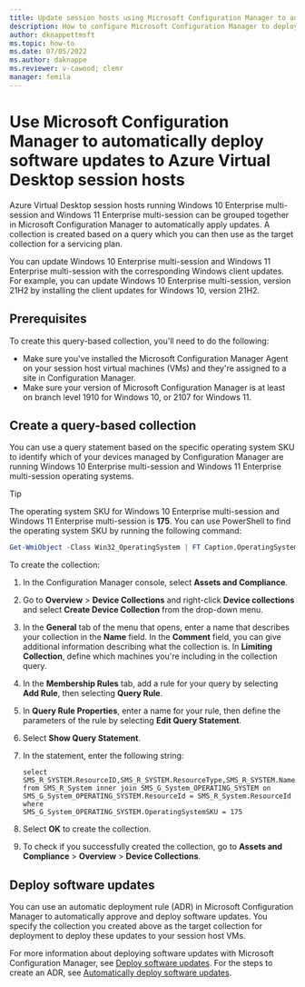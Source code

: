 ```yaml
---
title: Update session hosts using Microsoft Configuration Manager to automatically deploy software updates to Azure Virtual Desktop session hosts - Azure
description: How to configure Microsoft Configuration Manager to deploy software updates to Windows 10 Enterprise multi-session on Azure Virtual Desktop.
author: dknappettmsft
ms.topic: how-to
ms.date: 07/05/2022
ms.author: daknappe
ms.reviewer: v-cawood; clemr
manager: femila
---
```

# Use Microsoft Configuration Manager to automatically deploy software updates to Azure Virtual Desktop session hosts

Azure Virtual Desktop session hosts running Windows 10 Enterprise multi-session and Windows 11 Enterprise multi-session can be grouped together in Microsoft Configuration Manager to automatically apply updates. A collection is created based on a query which you can then use as the target collection for a servicing plan.

You can update Windows 10 Enterprise multi-session and Windows 11 Enterprise multi-session with the corresponding Windows client updates. For example, you can update Windows 10 Enterprise multi-session, version 21H2 by installing the client updates for Windows 10, version 21H2.

## Prerequisites

To create this query-based collection, you'll need to do the following:

   - Make sure you've installed the Microsoft Configuration Manager Agent on your session host virtual machines (VMs) and they're assigned to a site in Configuration Manager.
   - Make sure your version of Microsoft Configuration Manager is at least on branch level 1910 for Windows 10, or 2107 for Windows 11.

## Create a query-based collection

You can use a query statement based on the specific operating system SKU to identify which of your devices managed by Configuration Manager are running Windows 10 Enterprise multi-session and Windows 11 Enterprise multi-session operating systems.

> [!TIP]
> The operating system SKU for Windows 10 Enterprise multi-session and Windows 11 Enterprise multi-session is **175**. You can use PowerShell to find the operating system SKU by running the following command:
>
> ```powershell
> Get-WmiObject -Class Win32_OperatingSystem | FT Caption,OperatingSystemSKU
> ```

To create the collection:

1. In the Configuration Manager console, select **Assets and Compliance**.
2. Go to **Overview** > **Device Collections** and right-click **Device collections** and select **Create Device Collection** from the drop-down menu.
3. In the **General** tab of the menu that opens, enter a name that describes your collection in the **Name** field. In the **Comment** field, you can give additional information describing what the collection is. In **Limiting Collection**, define which machines you're including in the collection query.
4. In the **Membership Rules** tab, add a rule for your query by selecting **Add Rule**, then selecting **Query Rule**.
5. In **Query Rule Properties**, enter a name for your rule, then define the parameters of the rule by selecting **Edit Query Statement**.
6. Select **Show Query Statement**.
7. In the statement, enter the following string:

    ```WQL
    select
    SMS_R_SYSTEM.ResourceID,SMS_R_SYSTEM.ResourceType,SMS_R_SYSTEM.Name,SMS_R_SYSTEM.SMSUniqueIdentifier,SMS_R_SYSTEM.ResourceDomainORWorkgroup,SMS_R_SYSTEM.Client
    from SMS_R_System inner join SMS_G_System_OPERATING_SYSTEM on
    SMS_G_System_OPERATING_SYSTEM.ResourceId = SMS_R_System.ResourceId where
    SMS_G_System_OPERATING_SYSTEM.OperatingSystemSKU = 175
    ```

8. Select **OK** to create the collection.
9. To check if you successfully created the collection, go to **Assets and Compliance** > **Overview** > **Device Collections**.

## Deploy software updates

You can use an automatic deployment rule (ADR) in Microsoft Configuration Manager to automatically approve and deploy software updates. You specify the collection you created above as the target collection for deployment to deploy these updates to your session host VMs.

For more information about deploying software updates with Microsoft Configuration Manager, see [Deploy software updates](/mem/configmgr/sum/deploy-use/deploy-software-updates). For the steps to create an ADR, see [Automatically deploy software updates](/mem/configmgr/sum/deploy-use/automatically-deploy-software-updates).
